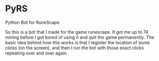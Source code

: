 # PyRS
Python Bot for RuneScape

So this is a bot that I made for the game runescape. It got me up to 74 mining before I got bored of using it and quit the game permanently.
The basic idea behind how this works is that I register the location of some clicks (on the screen), and then I run the bot with those exact clicks repeating over and over again.

